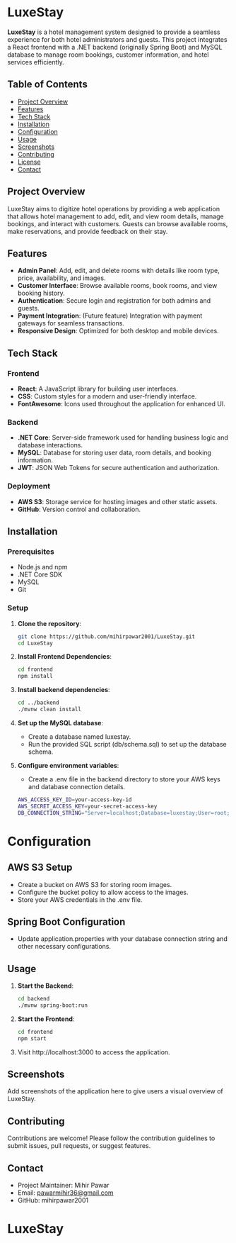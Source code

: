 # LuxeStay

**LuxeStay** is a hotel management system designed to provide a seamless experience for both hotel administrators and guests. This project integrates a React frontend with a .NET backend (originally Spring Boot) and MySQL database to manage room bookings, customer information, and hotel services efficiently.

## Table of Contents

- [Project Overview](#project-overview)
- [Features](#features)
- [Tech Stack](#tech-stack)
- [Installation](#installation)
- [Configuration](#configuration)
- [Usage](#usage)
- [Screenshots](#screenshots)
- [Contributing](#contributing)
- [License](#license)
- [Contact](#contact)

## Project Overview

LuxeStay aims to digitize hotel operations by providing a web application that allows hotel management to add, edit, and view room details, manage bookings, and interact with customers. Guests can browse available rooms, make reservations, and provide feedback on their stay.

## Features

- **Admin Panel**: Add, edit, and delete rooms with details like room type, price, availability, and images.
- **Customer Interface**: Browse available rooms, book rooms, and view booking history.
- **Authentication**: Secure login and registration for both admins and guests.
- **Payment Integration**: (Future feature) Integration with payment gateways for seamless transactions.
- **Responsive Design**: Optimized for both desktop and mobile devices.

## Tech Stack

### Frontend

- **React**: A JavaScript library for building user interfaces.
- **CSS**: Custom styles for a modern and user-friendly interface.
- **FontAwesome**: Icons used throughout the application for enhanced UI.

### Backend

- **.NET Core**: Server-side framework used for handling business logic and database interactions.
- **MySQL**: Database for storing user data, room details, and booking information.
- **JWT**: JSON Web Tokens for secure authentication and authorization.

### Deployment

- **AWS S3**: Storage service for hosting images and other static assets.
- **GitHub**: Version control and collaboration.

## Installation

### Prerequisites

- Node.js and npm
- .NET Core SDK
- MySQL
- Git

### Setup

1. **Clone the repository**:

   ```bash
   git clone https://github.com/mihirpawar2001/LuxeStay.git
   cd LuxeStay

   ```

2. **Install Frontend Dependencies**:

   ```bash
   cd frontend
   npm install

   ```

3. **Install backend dependencies**:

   ```bash
   cd ../backend
   ./mvnw clean install

   ```

4. **Set up the MySQL database**:

   - Create a database named luxestay.
   - Run the provided SQL script (db/schema.sql) to set up the database schema.

5. **Configure environment variables**:
   - Create a .env file in the backend directory to store your AWS keys and database connection details.
   ```bash
   AWS_ACCESS_KEY_ID=your-access-key-id
   AWS_SECRET_ACCESS_KEY=your-secret-access-key
   DB_CONNECTION_STRING="Server=localhost;Database=luxestay;User=root;Password=yourpassword;"
   ```

# Configuration

## AWS S3 Setup

- Create a bucket on AWS S3 for storing room images.
- Configure the bucket policy to allow access to the images.
- Store your AWS credentials in the .env file.

## Spring Boot Configuration

- Update application.properties with your database connection string and other necessary configurations.

## Usage

1. **Start the Backend**:

   ```bash
   cd backend
   ./mvnw spring-boot:run

   ```

2. **Start the Frontend**:

   ```bash
   cd frontend
   npm start

   ```

3. Visit http://localhost:3000 to access the application.

## Screenshots

Add screenshots of the application here to give users a visual overview of LuxeStay.

## Contributing

Contributions are welcome! Please follow the contribution guidelines to submit issues, pull requests, or suggest features.

## Contact

- Project Maintainer: Mihir Pawar
- Email: pawarmihir36@gmail.com
- GitHub: mihirpawar2001
# LuxeStay
